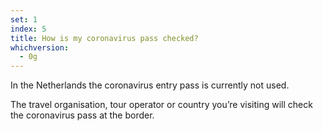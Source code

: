 ```yaml
---
set: 1
index: 5
title: How is my coronavirus pass checked?
whichversion:
  - 0g
---
```

In the Netherlands the coronavirus entry pass is currently not used. 

The travel organisation, tour operator or country you’re visiting will check the coronavirus pass at the border.
